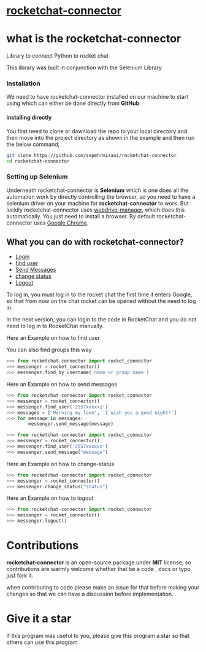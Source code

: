 # [rocketchat-connector](#)
# what is the rocketchat-connector
Library to connect Python to rocket chat 

This library was built in conjunction with the Selenium Library


### Installation

We need to have rocketchat-connector installed on our machine to start using which can either be done directly from **GitHub**

#### installing directly

You first need to clone or download the repo to your local directory and then move into the project directory as shown in the example and then run the below command; 

```bash
git clone https://github.com/sepehrmizani/rocketchat-connector
cd rocketchat-connector
```

### Setting up Selenium

Underneath rocketchat-connector is **Selenium** which is one does all the automation work by directly controlling the browser, so you need to have a selenium driver on your machine for **rocketchat-connector** to work. But luckily rocketchat-connector uses [webdrive-manager](https://pypi.org/project/webdriver-manager/), which does this automatically. You just need to install a browser. By default rocketchat-connector uses [Google Chrome](https://www.google.com/chrome/).

## What you can do with rocketchat-connector?
- [Login ](#Login)
- [find user](#find-user)
- [Send Messages](#sending-messages)
- [change status](#change-status)
- [Logout ](#Logout )


To log in, you must log in to the rocket chat  the first time it enters Google, so that from now on the chat rocket can be opened without the need to log in.
 

In the next version, you can login to the code in RocketChat and you do not need to log in to RocketChat manually.





Here an Example on how to find user

You can also find groups this way

```python
>>> from rocketchat-connector import rocket_connector
>>> messenger = rocket_connector()
>>> messenger.find_by_username('name or group name')
```


Here an Example on how to send messages

```python
>>> from rocketchat-connector import rocket_connector
>>> messenger = rocket_connector()
>>> messenger.find_user('2557xxxxxz')
>>> messages = ['Morning my love', 'I wish you a good night!']
>>> for message in messages:  
        messenger.send_message(message) 
 ```
        
```python
>>> from rocketchat-connector import rocket_connector
>>> messenger = rocket_connector()
>>> messenger.find_user('2557xxxxxz')
>>> messenger.send_message("message") 
```

Here an Example on how to change-status
```python
>>> from rocketchat-connector import rocket_connector
>>> messenger = rocket_connector()
>>> messenger.change_status("status")
```

Here an Example on how to logout
```python
>>> from rocketchat-connector import rocket_connector
>>> messenger = rocket_connector()
>>> messenger.logout()
```
# Contributions
**rocketchat-connector** is an open-source package under **MIT** license, so contributions are warmly welcome whether that be a code , docs or typo just fork it.

when contributing to code please make an issue for that before making your changes so that we can have a discussion before implementation.


# Give it a star

If this program was useful to you, please give this program a star so that others can use this program

